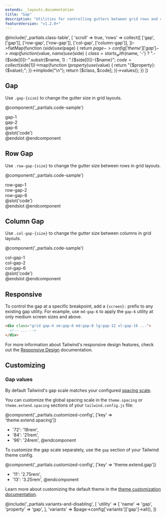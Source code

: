 ```yaml
---
extends: _layouts.documentation
title: "Gap"
description: "Utilities for controlling gutters between grid rows and columns."
featureVersion: "v1.2.0+"
---
```


@include('_partials.class-table', [
  'scroll' => true,
  'rows' => collect([
    ['gap', ['gap']],
    ['row-gap', ['row-gap']],
    ['col-gap', ['column-gap']],
  ])->flatMap(function ($side) use ($page) {
    return $page->config['theme']['gap']->map(function ($value, $name) use ($side) {
      $class = starts_with($name, '-')
        ? ".-{$side[0]}-".substr($name, 1)
        : ".{$side[0]}-{$name}";
      $code = collect($side[1])->map(function ($property) use ($value) {
        return "{$property}: {$value};";
      })->implode("\n");
      return [$class, $code];
    })->values();
  })
])

## Gap

Use `.gap-{size}` to change the gutter size in grid layouts.

@component('_partials.code-sample')
<div>
  <div class="mb-1 text-sm text-gray-600">gap-1</div>
  <div class="grid grid-cols-2 gap-1">
    <div class="text-gray-700 text-center bg-gray-400 h-16"></div>
    <div class="text-gray-700 text-center bg-gray-500 h-16"></div>
    <div class="text-gray-700 text-center bg-gray-500 h-16"></div>
    <div class="text-gray-700 text-center bg-gray-400 h-16"></div>
  </div>
</div>

<div class="mt-8">
  <div class="mb-1 text-sm text-gray-600">gap-2</div>
  <div class="grid grid-cols-2 gap-2">
    <div class="text-gray-700 text-center bg-gray-400 h-16"></div>
    <div class="text-gray-700 text-center bg-gray-500 h-16"></div>
    <div class="text-gray-700 text-center bg-gray-500 h-16"></div>
    <div class="text-gray-700 text-center bg-gray-400 h-16"></div>
  </div>
</div>

<div class="mt-8">
  <div class="mb-1 text-sm text-gray-600">gap-6</div>
  <div class="grid grid-cols-2 gap-6">
    <div class="text-gray-700 text-center bg-gray-400 h-16"></div>
    <div class="text-gray-700 text-center bg-gray-500 h-16"></div>
    <div class="text-gray-700 text-center bg-gray-500 h-16"></div>
    <div class="text-gray-700 text-center bg-gray-400 h-16"></div>
  </div>
</div>
@slot('code')
<div class="grid gap-1 grid-cols-2">
  <!-- ... -->
</div>

<div class="grid gap-2 grid-cols-2">
  <!-- ... -->
</div>

<div class="grid gap-6 grid-cols-2">
  <!-- ... -->
</div>
@endslot
@endcomponent

## Row Gap

Use `.row-gap-{size}` to change the gutter size between rows in grid layouts.

@component('_partials.code-sample')
<div>
  <div class="mb-1 text-sm text-gray-600">row-gap-1</div>
  <div class="grid grid-cols-2 row-gap-1">
    <div class="text-gray-700 text-center bg-gray-400 h-16"></div>
    <div class="text-gray-700 text-center bg-gray-500 h-16"></div>
    <div class="text-gray-700 text-center bg-gray-500 h-16"></div>
    <div class="text-gray-700 text-center bg-gray-400 h-16"></div>
  </div>
</div>

<div class="mt-8">
  <div class="mb-1 text-sm text-gray-600">row-gap-2</div>
  <div class="grid grid-cols-2 row-gap-2">
    <div class="text-gray-700 text-center bg-gray-400 h-16"></div>
    <div class="text-gray-700 text-center bg-gray-500 h-16"></div>
    <div class="text-gray-700 text-center bg-gray-500 h-16"></div>
    <div class="text-gray-700 text-center bg-gray-400 h-16"></div>
  </div>
</div>

<div class="mt-8">
  <div class="mb-1 text-sm text-gray-600">row-gap-6</div>
  <div class="grid grid-cols-2 row-gap-6">
    <div class="text-gray-700 text-center bg-gray-400 h-16"></div>
    <div class="text-gray-700 text-center bg-gray-500 h-16"></div>
    <div class="text-gray-700 text-center bg-gray-500 h-16"></div>
    <div class="text-gray-700 text-center bg-gray-400 h-16"></div>
  </div>
</div>
@slot('code')
<div class="grid row-gap-1 grid-cols-2">
  <!-- ... -->
</div>

<div class="grid row-gap-2 grid-cols-2">
  <!-- ... -->
</div>

<div class="grid row-gap-6 grid-cols-2">
  <!-- ... -->
</div>
@endslot
@endcomponent

## Column Gap

Use `.col-gap-{size}` to change the gutter size between columns in grid layouts.

@component('_partials.code-sample')
<div>
  <div class="mb-1 text-sm text-gray-600">col-gap-1</div>
  <div class="grid grid-cols-2 col-gap-1">
    <div class="text-gray-700 text-center bg-gray-400 h-16"></div>
    <div class="text-gray-700 text-center bg-gray-500 h-16"></div>
    <div class="text-gray-700 text-center bg-gray-500 h-16"></div>
    <div class="text-gray-700 text-center bg-gray-400 h-16"></div>
  </div>
</div>

<div class="mt-8">
  <div class="mb-1 text-sm text-gray-600">col-gap-2</div>
  <div class="grid grid-cols-2 col-gap-2">
    <div class="text-gray-700 text-center bg-gray-400 h-16"></div>
    <div class="text-gray-700 text-center bg-gray-500 h-16"></div>
    <div class="text-gray-700 text-center bg-gray-500 h-16"></div>
    <div class="text-gray-700 text-center bg-gray-400 h-16"></div>
  </div>
</div>

<div class="mt-8">
  <div class="mb-1 text-sm text-gray-600">col-gap-6</div>
  <div class="grid grid-cols-2 col-gap-6">
    <div class="text-gray-700 text-center bg-gray-400 h-16"></div>
    <div class="text-gray-700 text-center bg-gray-500 h-16"></div>
    <div class="text-gray-700 text-center bg-gray-500 h-16"></div>
    <div class="text-gray-700 text-center bg-gray-400 h-16"></div>
  </div>
</div>
@slot('code')
<div class="grid col-gap-1 grid-cols-2">
  <!-- ... -->
</div>

<div class="grid col-gap-2 grid-cols-2">
  <!-- ... -->
</div>

<div class="grid col-gap-6 grid-cols-2">
  <!-- ... -->
</div>
@endslot
@endcomponent

## Responsive

To control the gap at a specific breakpoint, add a `{screen}:` prefix to any existing gap utility. For example, use `md:gap-6` to apply the `gap-6` utility at only medium screen sizes and above.

```html
<div class="grid gap-4 sm:gap-6 md:gap-8 lg:gap-12 xl:gap-16 ...">
  <!-- ... -->
</div>
```

For more information about Tailwind's responsive design features, check out the [Responsive Design](/docs/responsive-design) documentation.

## Customizing

### Gap values

By default Tailwind's gap scale matches your configured [spacing scale](/docs/customizing-spacing).

You can customize the global spacing scale in the `theme.spacing` or `theme.extend.spacing` sections of your `tailwind.config.js` file:

@component('_partials.customized-config', ['key' => 'theme.extend.spacing'])
+ '72': '18rem',
+ '84': '21rem',
+ '96': '24rem',
@endcomponent

To customize the gap scale separately, use the `gap` section of your Tailwind theme config.

@component('_partials.customized-config', ['key' => 'theme.extend.gap'])
+ '11': '2.75rem',
+ '13': '3.25rem',
@endcomponent

Learn more about customizing the default theme in the [theme customization documentation](/docs/theme#customizing-the-default-theme).

@include('_partials.variants-and-disabling', [
    'utility' => [
        'name' => 'gap',
        'property' => 'gap',
    ],
    'variants' => $page->config['variants']['gap']->all(),
])
